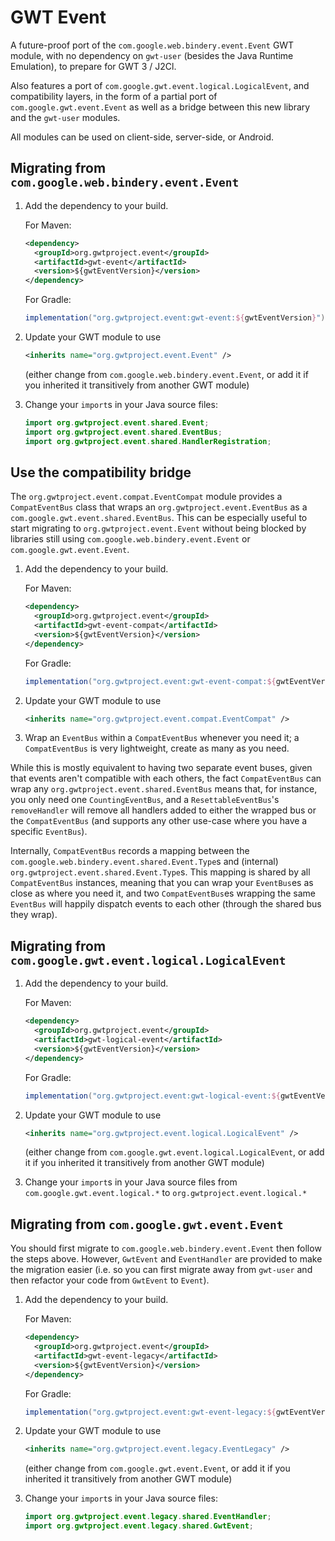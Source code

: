 GWT Event
=========

A future-proof port of the `com.google.web.bindery.event.Event` GWT module,
with no dependency on `gwt-user` (besides the Java Runtime Emulation),
to prepare for GWT 3 / J2Cl.

Also features a port of `com.google.gwt.event.logical.LogicalEvent`,
and compatibility layers, in the form of a partial port of `com.google.gwt.event.Event`
as well as a bridge between this new library and the `gwt-user` modules.

All modules can be used on client-side, server-side, or Android.

Migrating from `com.google.web.bindery.event.Event`
-------------------------------------------------------

1. Add the dependency to your build.

   For Maven:

   ```xml
   <dependency>
     <groupId>org.gwtproject.event</groupId>
     <artifactId>gwt-event</artifactId>
     <version>${gwtEventVersion}</version>
   </dependency>
   ```

   For Gradle:

   ```gradle
   implementation("org.gwtproject.event:gwt-event:${gwtEventVersion}")
   ```

2. Update your GWT module to use

   ```xml
   <inherits name="org.gwtproject.event.Event" />
   ```

   (either change from `com.google.web.bindery.event.Event`,
   or add it if you inherited it transitively from another GWT module)

3. Change your `import`s in your Java source files:

   ```java
   import org.gwtproject.event.shared.Event;
   import org.gwtproject.event.shared.EventBus;
   import org.gwtproject.event.shared.HandlerRegistration;
   ```

Use the compatibility bridge
----------------------------

The `org.gwtproject.event.compat.EventCompat` module provides a `CompatEventBus` class
that wraps an `org.gwtproject.event.EventBus` as a `com.google.gwt.event.shared.EventBus`.
This can be especially useful to start migrating to `org.gwtproject.event.Event`
without being blocked by libraries still using `com.google.web.bindery.event.Event`
or `com.google.gwt.event.Event`.

1. Add the dependency to your build.

   For Maven:

   ```xml
   <dependency>
     <groupId>org.gwtproject.event</groupId>
     <artifactId>gwt-event-compat</artifactId>
     <version>${gwtEventVersion}</version>
   </dependency>
   ```

   For Gradle:

   ```gradle
   implementation("org.gwtproject.event:gwt-event-compat:${gwtEventVersion}")
   ```

2. Update your GWT module to use

   ```xml
   <inherits name="org.gwtproject.event.compat.EventCompat" />
   ```

3. Wrap an `EventBus` within a `CompatEventBus` whenever you need it;
   a `CompatEventBus` is very lightweight, create as many as you need.

While this is mostly equivalent to having two separate event buses,
given that events aren't compatible with each others,
the fact `CompatEventBus` can wrap any `org.gwtproject.event.shared.EventBus`
means that, for instance, you only need one `CountingEventBus`,
and a `ResettableEventBus`'s `removeHandler` will remove all handlers
added to either the wrapped bus or the `CompatEventBus`
(and supports any other use-case where you have a specific `EventBus`).

Internally, `CompatEventBus` records a mapping between the
`com.google.web.bindery.event.shared.Event.Type`s and (internal)
`org.gwtproject.event.shared.Event.Type`s.
This mapping is shared by all `CompatEventBus` instances,
meaning that you can wrap your `EventBus`es as close as where you need it,
and two `CompatEventBus`es wrapping the same `EventBus` will
happily dispatch events to each other (through the shared bus they wrap).

Migrating from `com.google.gwt.event.logical.LogicalEvent`
----------------------------------------------------------

1. Add the dependency to your build.

   For Maven:

   ```xml
   <dependency>
     <groupId>org.gwtproject.event</groupId>
     <artifactId>gwt-logical-event</artifactId>
     <version>${gwtEventVersion}</version>
   </dependency>
   ```

   For Gradle:

   ```gradle
   implementation("org.gwtproject.event:gwt-logical-event:${gwtEventVersion}")
   ```

2. Update your GWT module to use

   ```xml
   <inherits name="org.gwtproject.event.logical.LogicalEvent" />
   ```

   (either change from `com.google.gwt.event.logical.LogicalEvent`,
   or add it if you inherited it transitively from another GWT module)

3. Change your `import`s in your Java source files
   from `com.google.gwt.event.logical.*` to `org.gwtproject.event.logical.*`

Migrating from `com.google.gwt.event.Event`
-------------------------------------------

You should first migrate to `com.google.web.bindery.event.Event`
then follow the steps above.
However, `GwtEvent` and `EventHandler` are provided to make the migration easier
(i.e. so you can first migrate away from `gwt-user`
and then refactor your code from `GwtEvent` to `Event`).

1. Add the dependency to your build.

   For Maven:

   ```xml
   <dependency>
     <groupId>org.gwtproject.event</groupId>
     <artifactId>gwt-event-legacy</artifactId>
     <version>${gwtEventVersion}</version>
   </dependency>
   ```

   For Gradle:

   ```gradle
   implementation("org.gwtproject.event:gwt-event-legacy:${gwtEventVersion}")
   ```

2. Update your GWT module to use

   ```xml
   <inherits name="org.gwtproject.event.legacy.EventLegacy" />
   ```

   (either change from `com.google.gwt.event.Event`,
   or add it if you inherited it transitively from another GWT module)

3. Change your `import`s in your Java source files:

   ```java
   import org.gwtproject.event.legacy.shared.EventHandler;
   import org.gwtproject.event.legacy.shared.GwtEvent;
   ```
